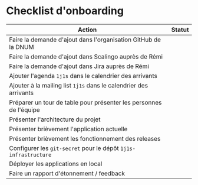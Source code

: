 # Checklist d'onboarding

| Action                                                             | Statut |  
|--------------------------------------------------------------------|--------|
| Faire la demande d'ajout dans l'organisation GitHub de la DNUM     |        |
| Faire la demande d'ajout dans Scalingo auprès de Rémi              |        |
| Faire la demande d'ajout dans Jira auprès de Rémi                  |        |
| Ajouter l'agenda `1j1s` dans le calendrier des arrivants           |        |              
| Ajouter à la mailing list `1j1s` dans le calendrier des arrivants  |        |              
| Préparer un tour de table pour présenter les personnes de l'équipe |        | 
| Présenter l'architecture du projet                                 |        |
| Présenter brièvement l'application actuelle                        |        |
| Présenter brièvement les fonctionnement des releases               |        |
| Configurer les `git-secret` pour le dépôt `1j1s-infrastructure`    |        |
| Déployer les applications en local                                 |        |
| Faire un rapport d'étonnement / feedback                           |        |



